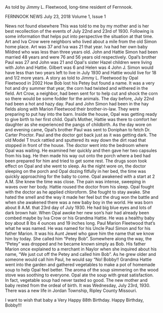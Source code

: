 As told by Jimmy L. Fleetwood, long-time resident of Fernnook.

FERNNOOK NEWS July 23, 2018
Volume 1, Issue 1

News not found elsewhere 
This was told to me by my mother and is her best recollection of the events of July 22nd and 23rd of 1930.
Following is some information that helps put into perspective the situation at that time.
Art and Iva Crow were neighbors who lived about a mile from the old Simon home place.
 Art was 37 and Iva was 21 that year. Iva had her own baby Mildred who was less than three years old.
John and Hattie Simon had been married 48 years and were 76 and 56 years old respectively. 
Opal’s brother Paul was 27 and John was 21 and Opal's sister
 Hazel children were living with John and Hattie. Gilbert was 6 and Helen was 4
John J. Simon would have less than two years left to live in July 1930 and Hattie would live for 18 and 1/2 more years.
A story as told to Jimmy L. Fleetwood by Opal Fleetwood in 2002
How Bob lost his Petey but found a name.
It was a very hot and dry summer that year, the corn had twisted and withered in the field.
Art Crow, a neighbor, had been sent for to help cut and shock the corn so there would be some fodder for the animals. The day before, July 22nd had been a hot and hazy day. Paul and John Simon had been in the hay fields along with Marion Fleetwood their brother-in-law. They were preparing to put hay into the barn.
 Inside the house, Opal was getting ready to give birth to her first child. Opal’s Mother, Hattie was there to comfort her daughter as she experienced the pangs of childbirth. As the day wore on and evening came, Opal’s brother Paul was sent to Doniphan to fetch Dr. Carter Proctor. Paul and the doctor got back just as it was getting dark. The old Model T truck rattled and sputtered its way down the dirt road that stopped in front of the house. The doctor went into the bedroom where Opal was waiting. He examined her quickly and then gave her two capsules from his bag.
He then made his way out onto the porch where a bed had been prepared for him and tried to get some rest. The drugs soon took effect on Opal and she went to sleep. As the night wore on, the doctor sleeping on the porch and Opal dozing fitfully in her bed, the time was quickly approaching for the baby to come. Opal awakened with a start at 2 A.M. She knew the time was close. The pain was intense, sweeping in waves over her body. Hattie roused the doctor from his sleep. Opal fought with the doctor as he applied chloroform. She fought to stay awake.  She hated the smell and the way it made her feel but the drug won the battle and when she awakened there was a new baby boy in the world. He was born about 8 A.M. that 23rd day of July 1930. He had big blue eyes and lots of dark brown hair. When Opal awoke her new son’s hair had already been combed maybe by Iva Crow or his Grandma Hattie.
He was a healthy baby boy about 8 lbs 4 ounces and 19 inches long. Paul Marion Fleetwood that’s what he was named. He was named for his Uncle Paul Simon and for his father Marion. It was his Aunt Jewel who gave him the name that we know him by today. She called him “Petey Bob”. Somewhere along the way, the “Petey” was dropped and he became known simply as Bob. His father Marion once explained to a merchant in Naylor when she inquired about his name, “We just cut off the Petey and called him Bob”. As he grew older and someone would call him Paul, he would say “No! Bobby!! 
Grandma Hattie went into the garden and gathered vegetables to make a pot of homemade soup to help Opal feel better. The aroma of the soup simmering on the wood stove was soothing to everyone. Opal ate the soup with great satisfaction. In fact, vegetable soup had never tasted so good. The new mother and baby rested from the ordeal of birth.
It was Wednesday, July 23rd, 1930. There was a new life in Jordan Township, Ripley County Missouri.

I want to wish that baby a Very Happy 88th Birthday.
Happy Birthday, Bobby!!!